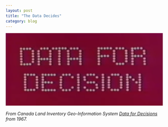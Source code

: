 ```yaml
---
layout: post
title: "The Data Decides"
category: blog
---
```


![data](/img/datadecides.png)

<cite>From Canada Land Inventory Geo-Information System [*Data for Decisions*](https://www.youtube.com/watch?v=eAFG6aQTwPk) from 1967.</cite>
